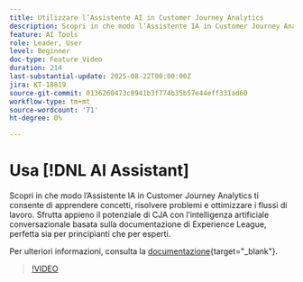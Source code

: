 ```yaml
---
title: Utilizzare l’Assistente AI in Customer Journey Analytics
description: Scopri in che modo l’Assistente IA in Customer Journey Analytics ti consente di apprendere concetti, risolvere problemi e ottimizzare i flussi di lavoro.
feature: AI Tools
role: Leader, User
level: Beginner
doc-type: Feature Video
duration: 214
last-substantial-update: 2025-08-22T00:00:00Z
jira: KT-18819
source-git-commit: 0136260473c8941b3f774b35b57e44eff331ad60
workflow-type: tm+mt
source-wordcount: '71'
ht-degree: 0%

---
```


# Usa [!DNL AI Assistant]

Scopri in che modo l’Assistente IA in Customer Journey Analytics ti consente di apprendere concetti, risolvere problemi e ottimizzare i flussi di lavoro. Sfrutta appieno il potenziale di CJA con l’intelligenza artificiale conversazionale basata sulla documentazione di Experience League, perfetta sia per principianti che per esperti.

Per ulteriori informazioni, consulta la [documentazione](https://experienceleague.adobe.com/it/docs/analytics-platform/using/cja-overview/cja-b2c-overview/ai-assistant){target="_blank"}.

>[!VIDEO](https://video.tv.adobe.com/v/3471136/?learn=on)
